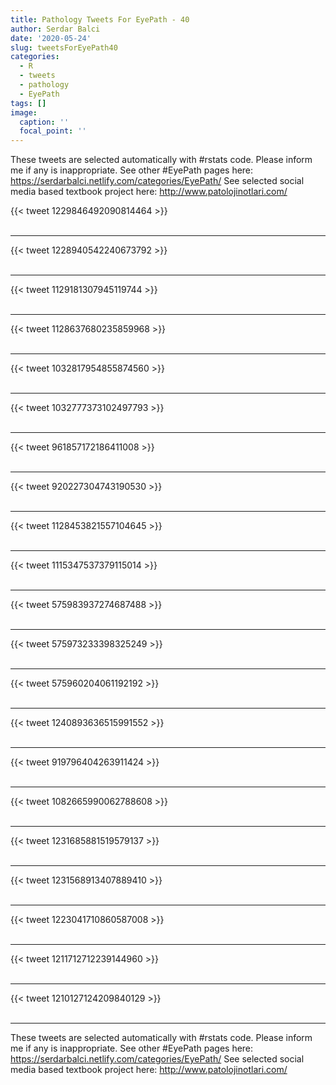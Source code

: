 ```yaml
---
title: Pathology Tweets For EyePath - 40
author: Serdar Balci
date: '2020-05-24'
slug: tweetsForEyePath40
categories:
  - R
  - tweets
  - pathology
  - EyePath
tags: []
image:
  caption: ''
  focal_point: ''
---
```



These tweets are selected automatically with #rstats code. Please inform me if any is inappropriate.
See other #EyePath pages here: https://serdarbalci.netlify.com/categories/EyePath/ 
See selected social media based textbook project here: http://www.patolojinotlari.com/

{{< tweet 1229846492090814464 >}}
<br>
<br>
<hr>
{{< tweet 1228940542240673792 >}}
<br>
<br>
<hr>
{{< tweet 1129181307945119744 >}}
<br>
<br>
<hr>
{{< tweet 1128637680235859968 >}}
<br>
<br>
<hr>
{{< tweet 1032817954855874560 >}}
<br>
<br>
<hr>
{{< tweet 1032777373102497793 >}}
<br>
<br>
<hr>
{{< tweet 961857172186411008 >}}
<br>
<br>
<hr>
{{< tweet 920227304743190530 >}}
<br>
<br>
<hr>
{{< tweet 1128453821557104645 >}}
<br>
<br>
<hr>
{{< tweet 1115347537379115014 >}}
<br>
<br>
<hr>
{{< tweet 575983937274687488 >}}
<br>
<br>
<hr>
{{< tweet 575973233398325249 >}}
<br>
<br>
<hr>
{{< tweet 575960204061192192 >}}
<br>
<br>
<hr>
{{< tweet 1240893636515991552 >}}
<br>
<br>
<hr>
{{< tweet 919796404263911424 >}}
<br>
<br>
<hr>
{{< tweet 1082665990062788608 >}}
<br>
<br>
<hr>
{{< tweet 1231685881519579137 >}}
<br>
<br>
<hr>
{{< tweet 1231568913407889410 >}}
<br>
<br>
<hr>
{{< tweet 1223041710860587008 >}}
<br>
<br>
<hr>
{{< tweet 1211712712239144960 >}}
<br>
<br>
<hr>
{{< tweet 1210127124209840129 >}}
<br>
<br>
<hr>


These tweets are selected automatically with #rstats code. Please inform me if any is inappropriate.
See other #EyePath pages here: https://serdarbalci.netlify.com/categories/EyePath/ 
See selected social media based textbook project here: http://www.patolojinotlari.com/
